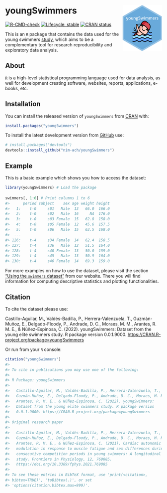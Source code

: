 
<!-- README.md is generated from README.Rmd. Please edit that file -->

# <img src="man/figures/hex-med.png" width="25%" align="right"/> youngSwimmers

<!-- badges: start --> 

[![R-CMD-check](https://github.com/NIM-ACh/youngSwimmers/workflows/R-CMD-check/badge.svg)](https://github.com/NIM-ACh/youngSwimmers/actions)
[![Lifecycle:
stable](https://img.shields.io/badge/lifecycle-stable-brightgreen.svg)](https://lifecycle.r-lib.org/articles/stages.html#stable)
[![CRAN
status](https://www.r-pkg.org/badges/version/youngSwimmers)](https://CRAN.R-project.org/package=youngSwimmers)
<!-- badges: end -->

This is an `R` package that contains the data used for the young
swimmers [study](https://doi.org/10.3389/fphys.2021.769085), which aims
to be a complementary tool for research reproducibility and exploratory
data analysis.

## About <i class="fab fa-r-project"></i>

[`R`](https://www.r-project.org/about.html) is a high-level statistical
programming language used for data analysis, as well for development
creating software, websites, reports, applications, e-books, etc.

## Installation

You can install the released version of `youngSwimmers` from
[CRAN](https://CRAN.R-project.org/package=youngSwimmers) with:

``` r
install.packages("youngSwimmers")
```

To install the latest development version from
[GitHub](https://github.com/) use:

``` r
# install.packages("devtools")
devtools::install_github("nim-ach/youngSwimmers")
```

## Example

This is a basic example which shows you how to access the dataset:

``` r
library(youngSwimmers) # Load the package

swimmers[, 1:6] # Print columns 1 to 6
#>      period subject    sex age weight height
#>   1:    t-0     s01   Male  13   66.0  166.0
#>   2:    t-0     s02   Male  16     NA  176.0
#>   3:    t-0     s03 Female  15   62.8  158.0
#>   4:    t-0     s05 Female  12   45.6  157.5
#>   5:    t-0     s06   Male  15   63.5  168.0
#>  ---                                        
#> 126:    t-4     s34 Female  14   62.4  158.5
#> 127:    t-4     s36   Male  12   51.5  164.0
#> 128:    t-4     s40 Female  13   50.0  159.0
#> 129:    t-4     s45   Male  13   50.9  164.0
#> 130:    t-4     s46 Female  14   69.3  159.0
```

For more examples on how to use the dataset, please visit the section
[“Using the `swimmers`
dataset”](https://nim-ach.github.io/youngSwimmers/articles/articles/using_data.html)
from our website. There you will find information for computing
descriptive statistics and plotting functionalities.

## Citation

To cite the dataset please use:

Castillo-Aguilar, M., Valdés-Badilla, P., Herrera-Valenzuela, T.,
Guzmán-Muñoz, E., Delgado-Floody, P., Andrade, D. C., Moraes, M. M.,
Arantes, R. M. E., & Núñez-Espinosa, C. (2022). youngSwimmers: Dataset
from the young elite swimmers study. R package version 0.0.1.9000.
<https://CRAN.R-project.org/package=youngSwimmers>

Or run from your `R` console:

``` r
citation("youngSwimmers")
#> 
#> To cite in publications you may use one of the following:
#> 
#> R Package: youngSwimmers
#> 
#>   Castillo-Aguilar, M., Valdés-Badilla, P., Herrera-Valenzuela, T.,
#>   Guzmán-Muñoz, E., Delgado-Floody, P., Andrade, D. C., Moraes, M. M.,
#>   Arantes, R. M. E., & Núñez-Espinosa, C. (2022). youngSwimmers:
#>   Dataset from the young elite swimmers study. R package version
#>   0.0.1.9000. https://CRAN.R-project.org/package=youngSwimmers
#> 
#> Original research paper
#> 
#>   Castillo-Aguilar, M., Valdés-Badilla, P., Herrera-Valenzuela, T.,
#>   Guzmán-Muñoz, E., Delgado-Floody, P., Andrade, D. C., Moraes, M. M.,
#>   Arantes, R. M. E., & Núñez-Espinosa, C. (2021). Cardiac autonomic
#>   modulation in response to muscle fatigue and sex differences during
#>   consecutive competition periods in young swimmers: A longitudinal
#>   study. Frontiers in Physiology, 12, 769085.
#>   https://doi.org/10.3389/fphys.2021.769085
#> 
#> To see these entries in BibTeX format, use 'print(<citation>,
#> bibtex=TRUE)', 'toBibtex(.)', or set
#> 'options(citation.bibtex.max=999)'.
```
